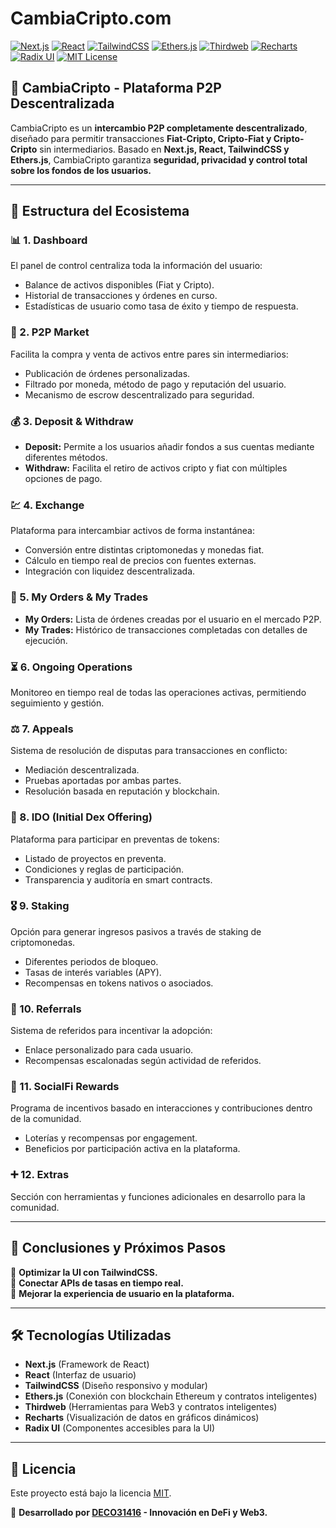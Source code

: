 # CambiaCripto.com

[![Next.js](https://img.shields.io/badge/Next.js-14.2.16-blue.svg)](https://nextjs.org/)
[![React](https://img.shields.io/badge/React-18-blue.svg)](https://reactjs.org/)
[![TailwindCSS](https://img.shields.io/badge/TailwindCSS-3.4.1-blue.svg)](https://tailwindcss.com/)
[![Ethers.js](https://img.shields.io/badge/Ethers.js-6.13.5-blue.svg)](https://docs.ethers.io/)
[![Thirdweb](https://img.shields.io/badge/Thirdweb-5.87.3-blue.svg)](https://thirdweb.com/)
[![Recharts](https://img.shields.io/badge/Recharts-2.15.1-blue.svg)](https://recharts.org/)
[![Radix UI](https://img.shields.io/badge/Radix%20UI-1.2.5-blue.svg)](https://www.radix-ui.com/)
[![MIT License](https://img.shields.io/badge/License-MIT-yellow.svg)](LICENSE)

## 📌 CambiaCripto - Plataforma P2P Descentralizada
CambiaCripto es un **intercambio P2P completamente descentralizado**, diseñado para permitir transacciones **Fiat-Cripto, Cripto-Fiat y Cripto-Cripto** sin intermediarios. Basado en **Next.js, React, TailwindCSS y Ethers.js**, CambiaCripto garantiza **seguridad, privacidad y control total sobre los fondos de los usuarios.**

---

## 🔗 **Estructura del Ecosistema**

### **📊 1. Dashboard**
El panel de control centraliza toda la información del usuario:
- Balance de activos disponibles (Fiat y Cripto).
- Historial de transacciones y órdenes en curso.
- Estadísticas de usuario como tasa de éxito y tiempo de respuesta.

### **🔄 2. P2P Market**
Facilita la compra y venta de activos entre pares sin intermediarios:
- Publicación de órdenes personalizadas.
- Filtrado por moneda, método de pago y reputación del usuario.
- Mecanismo de escrow descentralizado para seguridad.

### **💰 3. Deposit & Withdraw**
- **Deposit:** Permite a los usuarios añadir fondos a sus cuentas mediante diferentes métodos.
- **Withdraw:** Facilita el retiro de activos cripto y fiat con múltiples opciones de pago.

### **💹 4. Exchange**
Plataforma para intercambiar activos de forma instantánea:
- Conversión entre distintas criptomonedas y monedas fiat.
- Cálculo en tiempo real de precios con fuentes externas.
- Integración con liquidez descentralizada.

### **📄 5. My Orders & My Trades**
- **My Orders:** Lista de órdenes creadas por el usuario en el mercado P2P.
- **My Trades:** Histórico de transacciones completadas con detalles de ejecución.

### **⏳ 6. Ongoing Operations**
Monitoreo en tiempo real de todas las operaciones activas, permitiendo seguimiento y gestión.

### **⚖️ 7. Appeals**
Sistema de resolución de disputas para transacciones en conflicto:
- Mediación descentralizada.
- Pruebas aportadas por ambas partes.
- Resolución basada en reputación y blockchain.

### **🚀 8. IDO (Initial Dex Offering)**
Plataforma para participar en preventas de tokens:
- Listado de proyectos en preventa.
- Condiciones y reglas de participación.
- Transparencia y auditoría en smart contracts.

### **🎖 9. Staking**
Opción para generar ingresos pasivos a través de staking de criptomonedas.
- Diferentes periodos de bloqueo.
- Tasas de interés variables (APY).
- Recompensas en tokens nativos o asociados.

### **👥 10. Referrals**
Sistema de referidos para incentivar la adopción:
- Enlace personalizado para cada usuario.
- Recompensas escalonadas según actividad de referidos.

### **🎁 11. SocialFi Rewards**
Programa de incentivos basado en interacciones y contribuciones dentro de la comunidad.
- Loterías y recompensas por engagement.
- Beneficios por participación activa en la plataforma.

### **➕ 12. Extras**
Sección con herramientas y funciones adicionales en desarrollo para la comunidad.

---

## 🚀 **Conclusiones y Próximos Pasos**
📌 **Optimizar la UI con TailwindCSS.**  
📌 **Conectar APIs de tasas en tiempo real.**  
📌 **Mejorar la experiencia de usuario en la plataforma.**  

---

## 🛠️ **Tecnologías Utilizadas**
- **Next.js** (Framework de React)
- **React** (Interfaz de usuario)
- **TailwindCSS** (Diseño responsivo y modular)
- **Ethers.js** (Conexión con blockchain Ethereum y contratos inteligentes)
- **Thirdweb** (Herramientas para Web3 y contratos inteligentes)
- **Recharts** (Visualización de datos en gráficos dinámicos)
- **Radix UI** (Componentes accesibles para la UI)

---

## 📜 **Licencia**
Este proyecto está bajo la licencia [MIT](LICENSE).

🚀 **Desarrollado por [DECO31416](https://deco31416.com) - Innovación en DeFi y Web3.**
